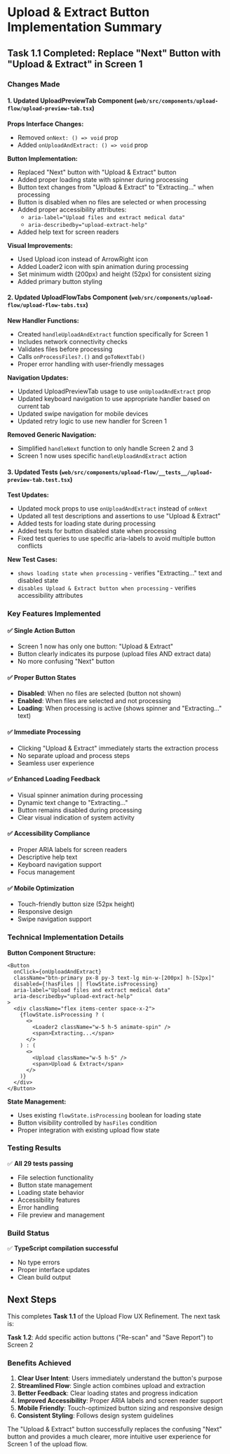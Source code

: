 # Upload & Extract Button Implementation Summary

## Task 1.1 Completed: Replace "Next" Button with "Upload & Extract" in Screen 1

### Changes Made

#### 1. Updated UploadPreviewTab Component (`web/src/components/upload-flow/upload-preview-tab.tsx`)

**Props Interface Changes:**
- Removed `onNext: () => void` prop
- Added `onUploadAndExtract: () => void` prop

**Button Implementation:**
- Replaced "Next" button with "Upload & Extract" button
- Added proper loading state with spinner during processing
- Button text changes from "Upload & Extract" to "Extracting..." when processing
- Button is disabled when no files are selected or when processing
- Added proper accessibility attributes:
  - `aria-label="Upload files and extract medical data"`
  - `aria-describedby="upload-extract-help"`
- Added help text for screen readers

**Visual Improvements:**
- Used Upload icon instead of ArrowRight icon
- Added Loader2 icon with spin animation during processing
- Set minimum width (200px) and height (52px) for consistent sizing
- Added primary button styling

#### 2. Updated UploadFlowTabs Component (`web/src/components/upload-flow/upload-flow-tabs.tsx`)

**New Handler Functions:**
- Created `handleUploadAndExtract` function specifically for Screen 1
- Includes network connectivity checks
- Validates files before processing
- Calls `onProcessFiles?.()` and `goToNextTab()`
- Proper error handling with user-friendly messages

**Navigation Updates:**
- Updated UploadPreviewTab usage to use `onUploadAndExtract` prop
- Updated keyboard navigation to use appropriate handler based on current tab
- Updated swipe navigation for mobile devices
- Updated retry logic to use new handler for Screen 1

**Removed Generic Navigation:**
- Simplified `handleNext` function to only handle Screen 2 and 3
- Screen 1 now uses specific `handleUploadAndExtract` action

#### 3. Updated Tests (`web/src/components/upload-flow/__tests__/upload-preview-tab.test.tsx`)

**Test Updates:**
- Updated mock props to use `onUploadAndExtract` instead of `onNext`
- Updated all test descriptions and assertions to use "Upload & Extract"
- Added tests for loading state during processing
- Added tests for button disabled state when processing
- Fixed test queries to use specific aria-labels to avoid multiple button conflicts

**New Test Cases:**
- `shows loading state when processing` - verifies "Extracting..." text and disabled state
- `disables Upload & Extract button when processing` - verifies accessibility attributes

### Key Features Implemented

#### ✅ Single Action Button
- Screen 1 now has only one button: "Upload & Extract"
- Button clearly indicates its purpose (upload files AND extract data)
- No more confusing "Next" button

#### ✅ Proper Button States
- **Disabled**: When no files are selected (button not shown)
- **Enabled**: When files are selected and not processing
- **Loading**: When processing is active (shows spinner and "Extracting..." text)

#### ✅ Immediate Processing
- Clicking "Upload & Extract" immediately starts the extraction process
- No separate upload and process steps
- Seamless user experience

#### ✅ Enhanced Loading Feedback
- Visual spinner animation during processing
- Dynamic text change to "Extracting..."
- Button remains disabled during processing
- Clear visual indication of system activity

#### ✅ Accessibility Compliance
- Proper ARIA labels for screen readers
- Descriptive help text
- Keyboard navigation support
- Focus management

#### ✅ Mobile Optimization
- Touch-friendly button size (52px height)
- Responsive design
- Swipe navigation support

### Technical Implementation Details

**Button Component Structure:**
```tsx
<Button 
  onClick={onUploadAndExtract}
  className="btn-primary px-8 py-3 text-lg min-w-[200px] h-[52px]"
  disabled={!hasFiles || flowState.isProcessing}
  aria-label="Upload files and extract medical data"
  aria-describedby="upload-extract-help"
>
  <div className="flex items-center space-x-2">
    {flowState.isProcessing ? (
      <>
        <Loader2 className="w-5 h-5 animate-spin" />
        <span>Extracting...</span>
      </>
    ) : (
      <>
        <Upload className="w-5 h-5" />
        <span>Upload & Extract</span>
      </>
    )}
  </div>
</Button>
```

**State Management:**
- Uses existing `flowState.isProcessing` boolean for loading state
- Button visibility controlled by `hasFiles` condition
- Proper integration with existing upload flow state

### Testing Results

✅ **All 29 tests passing**
- File selection functionality
- Button state management
- Loading state behavior
- Accessibility features
- Error handling
- File preview and management

### Build Status

✅ **TypeScript compilation successful**
- No type errors
- Proper interface updates
- Clean build output

## Next Steps

This completes **Task 1.1** of the Upload Flow UX Refinement. The next task is:

**Task 1.2**: Add specific action buttons ("Re-scan" and "Save Report") to Screen 2

### Benefits Achieved

1. **Clear User Intent**: Users immediately understand the button's purpose
2. **Streamlined Flow**: Single action combines upload and extraction
3. **Better Feedback**: Clear loading states and progress indication
4. **Improved Accessibility**: Proper ARIA labels and screen reader support
5. **Mobile Friendly**: Touch-optimized button sizing and responsive design
6. **Consistent Styling**: Follows design system guidelines

The "Upload & Extract" button successfully replaces the confusing "Next" button and provides a much clearer, more intuitive user experience for Screen 1 of the upload flow.